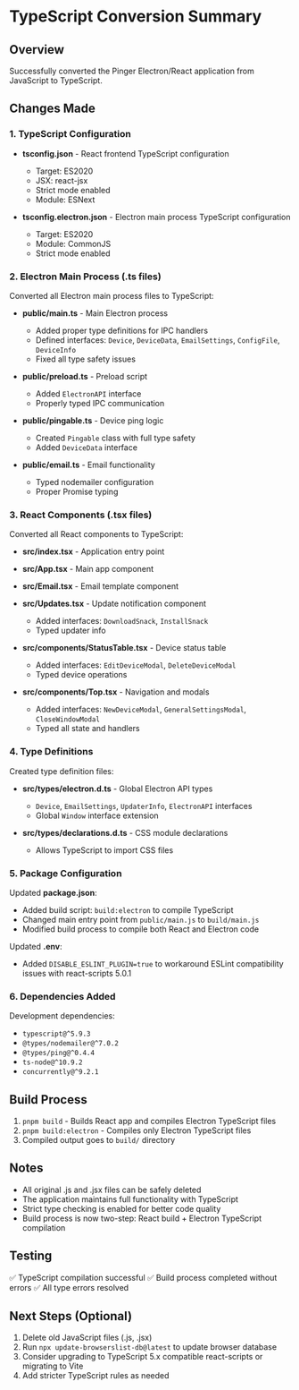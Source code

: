 # TypeScript Conversion Summary

## Overview
Successfully converted the Pinger Electron/React application from JavaScript to TypeScript.

## Changes Made

### 1. TypeScript Configuration
- **tsconfig.json** - React frontend TypeScript configuration
  - Target: ES2020
  - JSX: react-jsx
  - Strict mode enabled
  - Module: ESNext

- **tsconfig.electron.json** - Electron main process TypeScript configuration
  - Target: ES2020
  - Module: CommonJS
  - Strict mode enabled

### 2. Electron Main Process (.ts files)
Converted all Electron main process files to TypeScript:

- **public/main.ts** - Main Electron process
  - Added proper type definitions for IPC handlers
  - Defined interfaces: `Device`, `DeviceData`, `EmailSettings`, `ConfigFile`, `DeviceInfo`
  - Fixed all type safety issues

- **public/preload.ts** - Preload script
  - Added `ElectronAPI` interface
  - Properly typed IPC communication

- **public/pingable.ts** - Device ping logic
  - Created `Pingable` class with full type safety
  - Added `DeviceData` interface

- **public/email.ts** - Email functionality
  - Typed nodemailer configuration
  - Proper Promise typing

### 3. React Components (.tsx files)
Converted all React components to TypeScript:

- **src/index.tsx** - Application entry point
- **src/App.tsx** - Main app component
- **src/Email.tsx** - Email template component
- **src/Updates.tsx** - Update notification component
  - Added interfaces: `DownloadSnack`, `InstallSnack`
  - Typed updater info

- **src/components/StatusTable.tsx** - Device status table
  - Added interfaces: `EditDeviceModal`, `DeleteDeviceModal`
  - Typed device operations

- **src/components/Top.tsx** - Navigation and modals
  - Added interfaces: `NewDeviceModal`, `GeneralSettingsModal`, `CloseWindowModal`
  - Typed all state and handlers

### 4. Type Definitions
Created type definition files:

- **src/types/electron.d.ts** - Global Electron API types
  - `Device`, `EmailSettings`, `UpdaterInfo`, `ElectronAPI` interfaces
  - Global `Window` interface extension

- **src/types/declarations.d.ts** - CSS module declarations
  - Allows TypeScript to import CSS files

### 5. Package Configuration
Updated **package.json**:
- Added build script: `build:electron` to compile TypeScript
- Changed main entry point from `public/main.js` to `build/main.js`
- Modified build process to compile both React and Electron code

Updated **.env**:
- Added `DISABLE_ESLINT_PLUGIN=true` to workaround ESLint compatibility issues with react-scripts 5.0.1

### 6. Dependencies Added
Development dependencies:
- `typescript@^5.9.3`
- `@types/nodemailer@^7.0.2`
- `@types/ping@^0.4.4`
- `ts-node@^10.9.2`
- `concurrently@^9.2.1`

## Build Process
1. `pnpm build` - Builds React app and compiles Electron TypeScript files
2. `pnpm build:electron` - Compiles only Electron TypeScript files
3. Compiled output goes to `build/` directory

## Notes
- All original .js and .jsx files can be safely deleted
- The application maintains full functionality with TypeScript
- Strict type checking is enabled for better code quality
- Build process is now two-step: React build + Electron TypeScript compilation

## Testing
✅ TypeScript compilation successful
✅ Build process completed without errors
✅ All type errors resolved

## Next Steps (Optional)
1. Delete old JavaScript files (.js, .jsx)
2. Run `npx update-browserslist-db@latest` to update browser database
3. Consider upgrading to TypeScript 5.x compatible react-scripts or migrating to Vite
4. Add stricter TypeScript rules as needed
